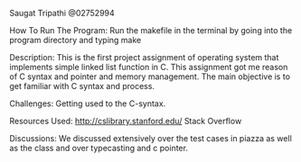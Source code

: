 Saugat Tripathi
@02752994

How To Run The Program:
Run the makefile in the terminal by going into the program directory and typing 
make 

Description: 
This is the first project assignment of operating system that implements simple linked list function in C. This assignment got me reason of C syntax and pointer and memory management. The main objective is to get familiar with C syntax and process. 

Challenges:
Getting used to the C-syntax. 

Resources Used:
http://cslibrary.stanford.edu/
Stack Overflow


Discussions:
We discussed extensively over the test cases in piazza as well as the class and over typecasting and c pointer. 